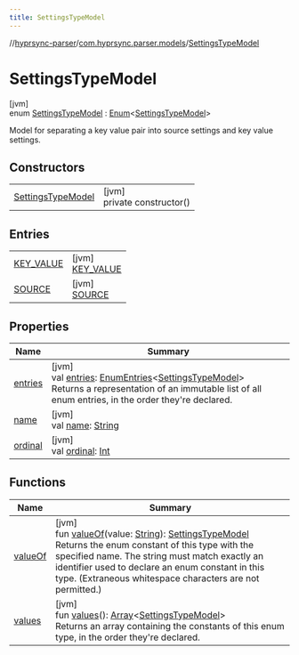 ```yaml
---
title: SettingsTypeModel
---
```

//[hyprsync-parser](../../../index.html)/[com.hyprsync.parser.models](../index.html)/[SettingsTypeModel](index.html)



# SettingsTypeModel



[jvm]\
enum [SettingsTypeModel](index.html) : [Enum](https://kotlinlang.org/api/core/kotlin-stdlib/kotlin/-enum/index.html)&lt;[SettingsTypeModel](index.html)&gt; 

Model for separating a key value pair into source settings and key value settings.



## Constructors


| | |
|---|---|
| [SettingsTypeModel](-settings-type-model.html) | [jvm]<br>private constructor() |


## Entries


| | |
|---|---|
| [KEY_VALUE](-k-e-y_-v-a-l-u-e/index.html) | [jvm]<br>[KEY_VALUE](-k-e-y_-v-a-l-u-e/index.html) |
| [SOURCE](-s-o-u-r-c-e/index.html) | [jvm]<br>[SOURCE](-s-o-u-r-c-e/index.html) |


## Properties


| Name | Summary |
|---|---|
| [entries](entries.html) | [jvm]<br>val [entries](entries.html): [EnumEntries](https://kotlinlang.org/api/core/kotlin-stdlib/kotlin.enums/-enum-entries/index.html)&lt;[SettingsTypeModel](index.html)&gt;<br>Returns a representation of an immutable list of all enum entries, in the order they're declared. |
| [name](-s-o-u-r-c-e/index.html#-372974862%2FProperties%2F863300109) | [jvm]<br>val [name](-s-o-u-r-c-e/index.html#-372974862%2FProperties%2F863300109): [String](https://kotlinlang.org/api/core/kotlin-stdlib/kotlin/-string/index.html) |
| [ordinal](-s-o-u-r-c-e/index.html#-739389684%2FProperties%2F863300109) | [jvm]<br>val [ordinal](-s-o-u-r-c-e/index.html#-739389684%2FProperties%2F863300109): [Int](https://kotlinlang.org/api/core/kotlin-stdlib/kotlin/-int/index.html) |


## Functions


| Name | Summary |
|---|---|
| [valueOf](value-of.html) | [jvm]<br>fun [valueOf](value-of.html)(value: [String](https://kotlinlang.org/api/core/kotlin-stdlib/kotlin/-string/index.html)): [SettingsTypeModel](index.html)<br>Returns the enum constant of this type with the specified name. The string must match exactly an identifier used to declare an enum constant in this type. (Extraneous whitespace characters are not permitted.) |
| [values](values.html) | [jvm]<br>fun [values](values.html)(): [Array](https://kotlinlang.org/api/core/kotlin-stdlib/kotlin/-array/index.html)&lt;[SettingsTypeModel](index.html)&gt;<br>Returns an array containing the constants of this enum type, in the order they're declared. |
